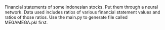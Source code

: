 Financial statements of some indonesian stocks.
Put them through a neural network.
Data used includes ratios of various financial statement values and ratios of those ratios.
Use the main.py to generate file called MEGAMEGA.pkl first.
